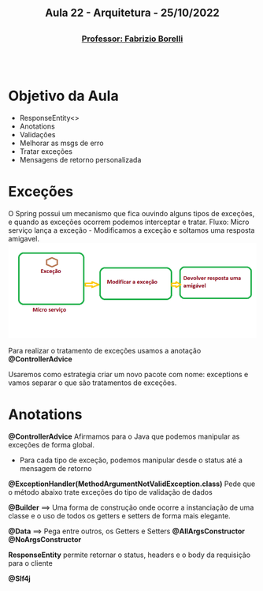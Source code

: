 <h2 align = "center" >Aula 22  - Arquitetura - 25/10/2022<h2>

<h3 align = "center" ><a href="https://github.com/ffborelli/curso-brq-java-2022-09-05/">Professor: Fabrizio Borelli</a></h3>
</br></br>

# Objetivo da Aula
- ResponseEntity<>
- Anotations
- Validações
- Melhorar as msgs de erro
- Tratar exceções
- Mensagens de retorno personalizada

# Exceções

O Spring possui um mecanismo que fica ouvindo alguns tipos de exceções, e quando as exceções ocorrem podemos interceptar e tratar.
Fluxo: Micro serviço lança a exceção - Modificamos a exceção e soltamos uma resposta amigavel.
![](img/exce%C3%A7%C3%B5es.png)

Para realizar o tratamento de exceções usamos a anotação **@ControllerAdvice**

Usaremos como estrategia criar um novo pacote com nome: exceptions e vamos separar o que são tratamentos de exceções.

# Anotations

**@ControllerAdvice** Afirmamos para o Java que podemos manipular as exceções de forma global.
 * Para cada tipo de exceção, podemos manipular desde o status  até a mensagem de retorno

 **@ExceptionHandler(MethodArgumentNotValidException.class)** Pede que o método abaixo trate exceções do tipo de validação de dados

**@Builder** ==> Uma forma de construção onde ocorre a instanciação de uma classe e o uso de todos os getters e setters de forma mais elegante.

**@Data** ==> Pega entre outros, os Getters e Setters
**@AllArgsConstructor**
**@NoArgsConstructor**

**ResponseEntity** permite retornar o status, headers e o body da requisição para o cliente

**@Slf4j**
	